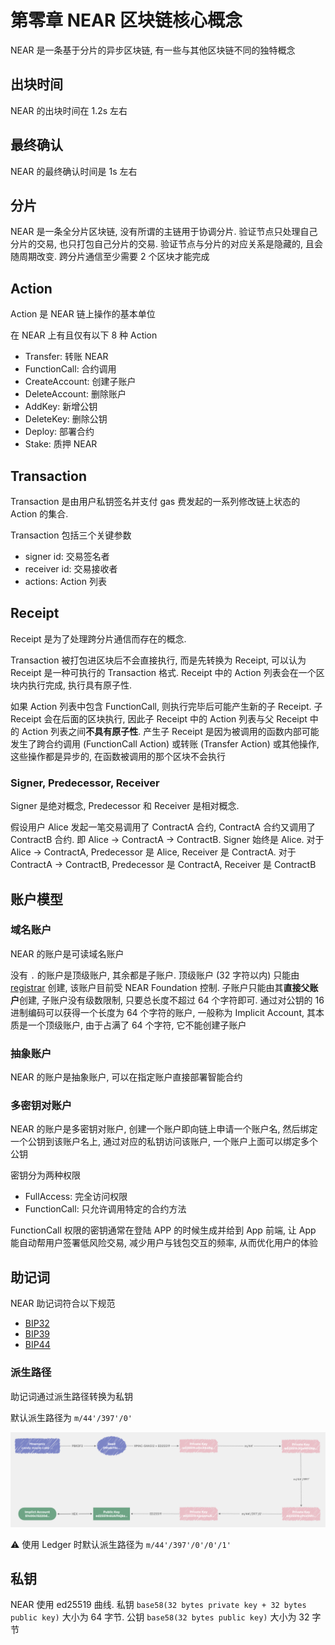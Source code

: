 # 第零章 NEAR 区块链核心概念
NEAR 是一条基于分片的异步区块链, 有一些与其他区块链不同的独特概念

## 出块时间
NEAR 的出块时间在 1.2s 左右

## 最终确认
NEAR 的最终确认时间是 1s 左右

## 分片
NEAR 是一条全分片区块链, 没有所谓的主链用于协调分片. 
验证节点只处理自己分片的交易, 也只打包自己分片的交易.
验证节点与分片的对应关系是隐藏的, 且会随周期改变.
跨分片通信至少需要 2 个区块才能完成

## Action
Action 是 NEAR 链上操作的基本单位

在 NEAR 上有且仅有以下 8 种 Action
* Transfer: 转账 NEAR
* FunctionCall: 合约调用
* CreateAccount: 创建子账户
* DeleteAccount: 删除账户
* AddKey: 新增公钥
* DeleteKey: 删除公钥
* Deploy: 部署合约
* Stake: 质押 NEAR

## Transaction
Transaction 是由用户私钥签名并支付 gas 费发起的一系列修改链上状态的 Action 的集合.

Transaction 包括三个关键参数
* signer id: 交易签名者
* receiver id: 交易接收者
* actions: Action 列表

## Receipt
Receipt 是为了处理跨分片通信而存在的概念.

Transaction 被打包进区块后不会直接执行, 而是先转换为 Receipt, 可以认为 Receipt 是一种可执行的 Transaction 格式.
Receipt 中的 Action 列表会在一个区块内执行完成, 执行具有原子性.

如果 Action 列表中包含 FunctionCall, 则执行完毕后可能产生新的子 Receipt.
子 Receipt 会在后面的区块执行, 因此子 Receipt 中的 Action 列表与父 Receipt 中的 Action 列表之间**不具有原子性**.
产生子 Receipt 是因为被调用的函数内部可能发生了跨合约调用 (FunctionCall Action) 或转账 (Transfer Action) 或其他操作, 这些操作都是异步的, 在函数被调用的那个区块不会执行

### Signer, Predecessor, Receiver
Signer 是绝对概念, Predecessor 和 Receiver 是相对概念.

假设用户 Alice 发起一笔交易调用了 ContractA 合约, ContractA 合约又调用了 ContractB 合约.
即 Alice -> ContractA -> ContractB.
Signer 始终是 Alice.
对于 Alice -> ContractA, Predecessor 是 Alice, Receiver 是 ContractA.
对于 ContractA -> ContractB, Predecessor 是 ContractA, Receiver 是 ContractB

## 账户模型

### 域名账户
NEAR 的账户是可读域名账户

没有 `.` 的账户是顶级账户, 其余都是子账户.
顶级账户 (32 字符以内) 只能由 [registrar](https://explorer.near.org/accounts/registrar) 创建, 该账户目前受 NEAR Foundation 控制.
子账户只能由其**直接父账户**创建, 子账户没有级数限制, 只要总长度不超过 64 个字符即可.
通过对公钥的 16 进制编码可以获得一个长度为 64 个字符的账户, 一般称为 Implicit Account, 其本质是一个顶级账户, 由于占满了 64 个字符, 它不能创建子账户

### 抽象账户
NEAR 的账户是抽象账户, 可以在指定账户直接部署智能合约

### 多密钥对账户
NEAR 的账户是多密钥对账户, 创建一个账户即向链上申请一个账户名, 然后绑定一个公钥到该账户名上, 通过对应的私钥访问该账户, 一个账户上面可以绑定多个公钥

密钥分为两种权限
* FullAccess: 完全访问权限
* FunctionCall: 只允许调用特定的合约方法

FunctionCall 权限的密钥通常在登陆 APP 的时候生成并给到 App 前端, 让 App 能自动帮用户签署低风险交易, 减少用户与钱包交互的频率, 从而优化用户的体验

## 助记词
NEAR 助记词符合以下规范
* [BIP32](https://github.com/bitcoin/bips/blob/master/bip-0032.mediawiki)
* [BIP39](https://github.com/bitcoin/bips/blob/master/bip-0039.mediawiki)
* [BIP44](https://github.com/bitcoin/bips/blob/master/bip-0044.mediawiki)

### 派生路径
助记词通过派生路径转换为私钥

默认派生路径为 `m/44'/397'/0'`

![master path](./master%20key%20path.png)

⚠️ 使用 Ledger 时默认派生路径为 `m/44'/397'/0'/0'/1'`

## 私钥
NEAR 使用 ed25519 曲线.
私钥 `base58(32 bytes private key + 32 bytes public key)` 大小为 64 字节.
公钥 `base58(32 bytes public key)` 大小为 32 字节
